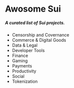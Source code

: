 # Awosome Sui

##### A curated list of Sui projects.


* Censorship and Covernance
* Commerce & Digital Goods
* Data & Legal
* Developer Tools
* Finance
* Gaming
* Payments
* Productivity
* Social
* Tokenization
